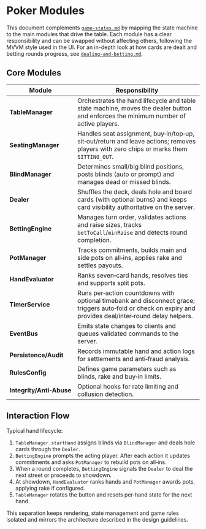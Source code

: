 # Poker Modules

This document complements [`game-states.md`](./game-states.md) by mapping the
state machine to the main modules that drive the table. Each module has a
clear responsibility and can be swapped without affecting others, following the
MVVM style used in the UI. For an in-depth look at how cards are dealt and
betting rounds progress, see [`dealing-and-betting.md`](./dealing-and-betting.md).

## Core Modules

| Module                   | Responsibility                                                                                                                         |
| ------------------------ | -------------------------------------------------------------------------------------------------------------------------------------- |
| **TableManager**         | Orchestrates the hand lifecycle and table state machine, moves the dealer button and enforces the minimum number of active players.    |
| **SeatingManager**       | Handles seat assignment, buy‑in/top‑up, sit‑out/return and leave actions; removes players with zero chips or marks them `SITTING_OUT`. |
| **BlindManager**         | Determines small/big blind positions, posts blinds (auto or prompt) and manages dead or missed blinds.                                 |
| **Dealer**               | Shuffles the deck, deals hole and board cards (with optional burns) and keeps card visibility authoritative on the server.             |
| **BettingEngine**        | Manages turn order, validates actions and raise sizes, tracks `betToCall`/`minRaise` and detects round completion.                     |
| **PotManager**           | Tracks commitments, builds main and side pots on all‑ins, applies rake and settles payouts.                                            |
| **HandEvaluator**        | Ranks seven‑card hands, resolves ties and supports split pots.                                                                         |
| **TimerService**         | Runs per‑action countdowns with optional timebank and disconnect grace; triggers auto‑fold or check on expiry and provides deal/inter‑round delay helpers. |
| **EventBus**             | Emits state changes to clients and queues validated commands to the server.                                                            |
| **Persistence/Audit**    | Records immutable hand and action logs for settlements and anti‑fraud analysis.                                                        |
| **RulesConfig**          | Defines game parameters such as blinds, rake and buy‑in limits.                                                                        |
| **Integrity/Anti‑Abuse** | Optional hooks for rate limiting and collusion detection.                                                                              |

## Interaction Flow

Typical hand lifecycle:

1. `TableManager.startHand` assigns blinds via `BlindManager` and deals hole cards through the `Dealer`.
2. `BettingEngine` prompts the acting player. After each action it updates commitments and asks `PotManager` to rebuild pots on all‑ins.
3. When a round completes, `BettingEngine` signals the `Dealer` to deal the next street or proceeds to showdown.
4. At showdown, `HandEvaluator` ranks hands and `PotManager` awards pots, applying rake if configured.
5. `TableManager` rotates the button and resets per‑hand state for the next hand.

This separation keeps rendering, state management and game rules isolated and mirrors the architecture described in the design guidelines.
